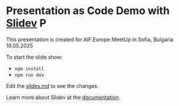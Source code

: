 # Presentation as Code Demo  with [Slidev](https://github.com/slidevjs/slidev) P
This presentation is created for AIF.Europe MeetUp in Sofia, Bulgaria 19.05.2025

To start the slide show:
- `npm install`
- `npm run dev`

Edit the [slides.md](./slides.md) to see the changes.

Learn more about Slidev at the [documentation](https://sli.dev/).
